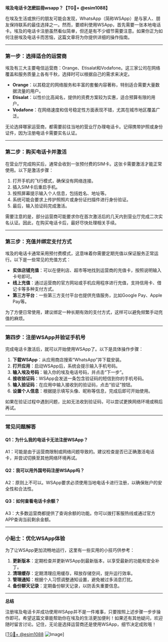 **埃及电话卡怎麽註冊wsapp？【TG💪+ @esim1088】**

在埃及生活或旅行的朋友可能会发现，WhatsApp（简称WSApp）是与家人、朋友保持联系的最佳选择之一。然而，要顺利使用WSApp，首先需要一张本地电话卡。埃及的电话卡注册虽然看似简单，但还是有不少细节需要注意。如果你正为如何注册埃及电话卡而苦恼，这篇文章将为你提供详细的操作指南。

---

### **第一步：选择适合的运营商**

埃及有三大主要电信运营商：Orange、Etisalat和Vodafone。这三家公司在网络覆盖和服务质量上各有千秋，选择时可以根据自己的需求来决定。

- **Orange**：以其稳定的网络服务和丰富的套餐内容著称，特别适合需要大量数据流量的用户。
- **Etisalat**：以性价比高闻名，提供的资费方案较为实惠，适合预算有限的用户。
- **Vodafone**：在网络速度和信号稳定性方面表现不错，尤其在城市地区覆盖广泛。

无论选择哪家运营商，都需要前往当地的营业厅办理电话卡。记得携带护照或身份证件，因为注册电话卡需要实名认证。

---

### **第二步：购买电话卡并激活**

在营业厅完成购买后，通常会收到一张预付费的SIM卡。这张卡需要激活才能正常使用。以下是激活步骤：

1. 打开手机的飞行模式，确保没有网络连接。
2. 插入SIM卡后重启手机。
3. 按照屏幕提示输入个人信息，包括姓名、地址等。
4. 系统可能会要求上传护照照片或身份证扫描件进行身份验证。
5. 最后，输入验证码完成激活。

需要注意的是，部分运营商可能要求你在首次激活后的几天内到营业厅完成二次实名认证。因此，在购买电话卡后，最好尽快处理相关手续。

---

### **第三步：充值并绑定支付方式**

埃及的电话卡通常采用预付费模式，这意味着你需要定期充值以保证服务正常运行。以下是一些常见的充值方式：

- **实体店铺充值**：可以在便利店、超市等地找到运营商的充值卡，按照说明输入卡号即可。
- **线上充值**：通过运营商的官方网站或手机应用程序进行充值，支持信用卡、借记卡等多种支付方式。
- **第三方平台**：一些第三方支付平台也提供充值服务，比如Google Pay、Apple Pay等。

为了方便日常使用，建议绑定一种长期有效的支付方式，这样可以避免频繁手动充值的麻烦。

---

### **第四步：注册WSApp并验证手机号**

完成电话卡激活后，就可以开始使用WSApp了。以下是具体操作步骤：

1. **下载WSApp**：从应用商店搜索“WhatsApp”并下载安装。
2. **打开应用**：启动WSApp后，系统会提示输入手机号码。
3. **输入埃及号码**：输入你的埃及电话号码，并点击“下一步”。
4. **接收验证码**：WSApp会发送一条包含验证码的短信到你的手机号码。
5. **输入验证码**：在应用中输入接收到的验证码，点击“验证”按钮。
6. **设置个人信息**：根据提示填写头像、昵称等信息，完成后即可开始使用。

如果在验证过程中遇到问题，比如无法收到验证码，可以尝试更换网络环境或稍后再试。

---

### **常见问题解答**

#### Q1：为什么我的电话卡无法注册WSApp？
A1：可能是由于运营商限制或网络问题导致的。建议检查是否已正确激活电话卡，并尝试切换至其他网络环境再试。

#### Q2：我可以用外国号码注册WSApp吗？
A2：原则上不可以。WSApp要求必须使用当地电话卡进行注册，以确保账户的安全性和合法性。

#### Q3：如何查看电话卡余额？
A3：大多数运营商都提供了查询余额的功能。你可以拨打客服热线或通过官方APP查询当前剩余金额。

---

### **小贴士：优化WSApp体验**

为了让WSApp更加流畅地运行，这里有一些实用的小技巧供参考：

1. **更新版本**：定期检查并更新WSApp到最新版本，以享受最新的功能和安全补丁。
2. **清理缓存**：定期清理应用缓存，释放存储空间，提升运行效率。
3. **管理通知**：根据个人习惯调整通知设置，避免被过多消息打扰。
4. **备份聊天记录**：定期备份聊天记录，以防丢失重要信息。

---

**总结**

注册埃及电话卡并成功使用WSApp并不是一件难事，只要按照上述步骤一步步操作即可。希望这篇文章能帮助你在埃及的生活更加便利！如果还有其他疑问，欢迎随时留言讨论。记住，无论是选择运营商还是使用WSApp，细节决定成败哦！

[[TG💪+ @esim1088](https://t.me/s/esim1088) ![Image](https://i.postimg.cc/4NQfJmqS/Snipaste-2025-05-13-00-14-12.png)]